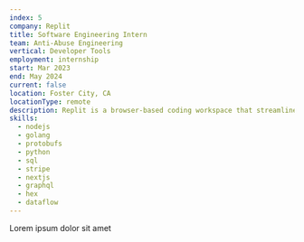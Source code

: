 ```yaml
---
index: 5
company: Replit
title: Software Engineering Intern
team: Anti-Abuse Engineering
vertical: Developer Tools
employment: internship
start: Mar 2023
end: May 2024
current: false
location: Foster City, CA
locationType: remote
description: Replit is a browser-based coding workspace that streamlines app development and deployment. I worked on large-scale anti-abuse problems at Replit, fighting multiple account abuse, spam, phishing, financial fraud, compute abuse, and emerging abuse patterns.
skills:
  - nodejs
  - golang
  - protobufs
  - python
  - sql
  - stripe
  - nextjs
  - graphql
  - hex
  - dataflow
---
```


Lorem ipsum dolor sit amet

